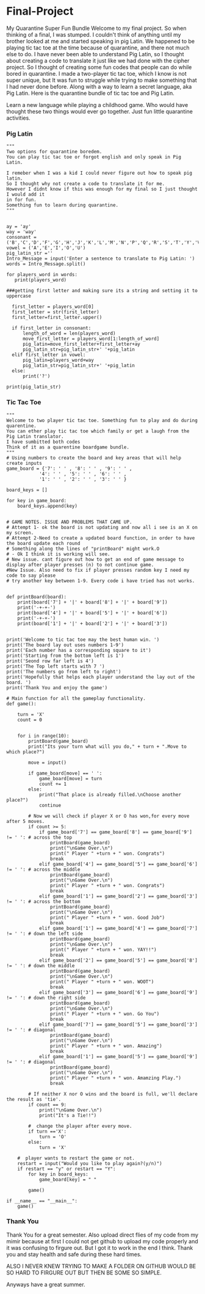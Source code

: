 # Final-Project
My Quarantine Super Fun Bundle
Welcome to my final project. So when thinking of a final, I was stumped. 
I couldn't think of anything until my brother looked at me and started speaking in pig Latin.
We happened to be playing tic tac toe at the time because of quarantine, and there not much else to do. 
I have never been able to understand Pig Latin, so I thought about creating a code to translate it just like we had done with the cipher project. 
So I thought of creating some fun codes that people can do while bored in quarantine. 
I made a two-player tic tac toe, which I know is not super unique, but It was fun to struggle while trying to make something that I had never done before.
Along with a way to learn a secret language, aka Pig Latin. Here is the quarantine bundle of tic tac toe and Pig Latin.

Learn a new language while playing a childhood game.
Who would have thought these two things would ever go together.
Just fun little quarantine activities.

### Pig Latin 

```
"""
Two options for quarantine boredem.
You can play tic tac toe or forgot english and only speak in Pig Latin.

I remeber when I was a kid I could never figure out how to speak pig latin.
So I thought why not create a code to translate it for me.
However I didnt know if this was enough for my final so I just thought I would add it
in for fun. 
Something fun to learn during quarantine.
"""


ay = 'ay'
way = 'way'
consonant = ('B','C','D','F','G','H','J','K','L','M','N','P','Q','R','S','T','Y','V','X','Z')
vowel = ('A','E','I','O','U')
pig_latin_str =''
Intro_Message = input('Enter a sentence to translate to Pig Latin: ')
words = Intro_Message.split()

for players_word in words:
   print(players_word)

###getting first letter and making sure its a string and setting it to uppercase

  first_letter = players_word[0]
  first_letter = str(first_letter)
  first_letter=first_letter.upper()

  if first_letter in consonant:
      length_of_word = len(players_word)
      move_first_letter = players_word[1:length_of_word]
      pig_latin=move_first_letter+first_letter+ay
      pig_latin_str=pig_latin_str+' '+pig_latin
  elif first_letter in vowel:
      pig_latin=players_word+way
      pig_latin_str=pig_latin_str+' '+pig_latin
  else:
      print('?')

print(pig_latin_str)
```

### Tic Tac Toe

```
"""
Welcome to two player tic tac toe. Something fun to play and do during quarentine. 
You can ether play tic tac toe which family or get a laugh from the Pig Latin translator. 
I have sumbitted both codes
Think of it as a quarentine boardgame bundle. 
"""
# Using numbers to create the board and key areas that will help create inputs
game_board = {'7': ' ' , '8': ' ' , '9': ' ' ,
            '4': ' ' , '5': ' ' , '6': ' ' ,
            '1': ' ' , '2': ' ' , '3': ' ' }

board_keys = []

for key in game_board:
    board_keys.append(key)


# GAME NOTES. ISSUE AND PROBLEMS THAT CAME UP.
# Attempt 1- ok the board is not updating and now all i see is an X on my screen.
# Attempt 2-Need to create a updated board function, in order to have the board update each round
# Something along the lines of "printBoard" might work.O
# - Ok I think it is working will see. 
# New issue. cant figure out how to get an end of game message to display after player presses (n) to not continue game. 
#New Issue. Also need to fix if player presses random key I need my code to say please
# try another key between 1-9. Every code i have tried has not works. 


def printBoard(board):
    print(board['7'] + '|' + board['8'] + '|' + board['9'])
    print('-+-+-')
    print(board['4'] + '|' + board['5'] + '|' + board['6'])
    print('-+-+-')
    print(board['1'] + '|' + board['2'] + '|' + board['3'])
    
    
print('Welcome to tic tac toe may the best human win. ')
print('The board lay out uses numbers 1-9')
print('Each number has a corresponding square to it')
print('Starting from the bottom left is 1')
print('Seond row far left is 4')
print('The Top left starts with 7 ')
print('The numbers go from left to right')
print('Hopefully that helps each player understand the lay out of the board. ')
print('Thank You and enjoy the game')

# Main function for all the gameplay functionality.
def game():

    turn = 'X'
    count = 0


    for i in range(10):
        printBoard(game_board)
        print("Its your turn what will you do," + turn + ".Move to which place?")

        move = input()        

        if game_board[move] == ' ':
            game_board[move] = turn
            count += 1
        else:
            print("That place is already filled.\nChoose another place?")
            continue

        # Now we will check if player X or O has won,for every move after 5 moves. 
        if count >= 5:
            if game_board['7'] == game_board['8'] == game_board['9'] != ' ': # across the top
                printBoard(game_board)
                print("\nGame Over.\n")                
                print(" Player " +turn + " won. Congrats")                
                break
            elif game_board['4'] == game_board['5'] == game_board['6'] != ' ': # across the middle
                printBoard(game_board)
                print("\nGame Over.\n")                
                print(" Player " +turn + " won. Congrats")
                break
            elif game_board['1'] == game_board['2'] == game_board['3'] != ' ': # across the bottom
                printBoard(game_board)
                print("\nGame Over.\n")                
                print(" Player " +turn + " won. Good Job")
                break
            elif game_board['1'] == game_board['4'] == game_board['7'] != ' ': # down the left side
                printBoard(game_board)
                print("\nGame Over.\n")                
                print(" Player " +turn + " won. YAY!!")
                break
            elif game_board['2'] == game_board['5'] == game_board['8'] != ' ': # down the middle
                printBoard(game_board)
                print("\nGame Over.\n")                
                print(" Player " +turn + " won. WOOT")
                break
            elif game_board['3'] == game_board['6'] == game_board['9'] != ' ': # down the right side
                printBoard(game_board)
                print("\nGame Over.\n")                
                print(" Player " +turn + " won. Go You")
                break 
            elif game_board['7'] == game_board['5'] == game_board['3'] != ' ': # diagonal
                printBoard(game_board)
                print("\nGame Over.\n")                
                print(" Player " +turn + " won. Amazing")
                break
            elif game_board['1'] == game_board['5'] == game_board['9'] != ' ': # diagonal
                printBoard(game_board)
                print("\nGame Over.\n")                
                print(" Player " +turn + " won. Amamzing Play.")
                break 

        # If neither X nor O wins and the board is full, we'll declare the result as 'tie'.
        if count == 9:
            print("\nGame Over.\n")                
            print("It's a Tie!!")

        #  change the player after every move.
        if turn =='X':
            turn = 'O'
        else:
            turn = 'X'        
    
    #  player wants to restart the game or not.
    restart = input("Would you like to play again?(y/n)")
    if restart == "y" or restart == "Y":  
        for key in board_keys:
            game_board[key] = " "

        game()

if __name__ == "__main__":
    game()
```


### Thank You 
Thank You for a great semester. Also upload direct flies of my code from my mimir because at first I could not get github to upload my code properly and it was confusing to firgure out. But I got it to work in the end I think. 
Thank you and stay health and safe during these hard times. 

ALSO I NEVER KNEW TRYING TO MAKE A FOLDER ON GITHUB WOULD BE SO HARD TO FIRGURE OUT BUT THEN BE SOME SO SIMPLE. 

Anyways have a great summer.
